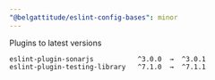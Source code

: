 ```yaml
---
"@belgattitude/eslint-config-bases": minor
---
```


Plugins to latest versions

```
eslint-plugin-sonarjs           ^3.0.0  →  ^3.0.1
eslint-plugin-testing-library   ^7.1.0  →  ^7.1.1
```